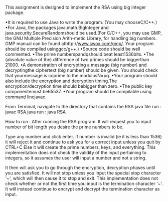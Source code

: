 This assignment is designed to implement the RSA using big integer package.

•It  is  required  to  use  Java  to  write  the  program. (You  may  chooseC/C++.)
•For Java, the packages java.math.BigInteger and java.security.SecureRandomshould be used.(For  C/C++,  you  may  use  GMP,  the  GNU  Multiple  Precision  Arith-metic Library, for handling big numbers.  GMP manual can be found athttp://www.swox.com/gmp/. Your program should be compiled usinggcc/g++.)
•Source code should be well commented.
•The prime numberspandqshould beat least1536bits.
•The  (absolute  value  of  the)  difference  of  two  primes  should  be  biggerthan 21000.
•A demonstration of encrypting a message (big number) and decryptingthe ciphertext (big number) should be given.  You should check that yourmessage is coprime to the modulusN=pq.
•Your program should also include the encryption and decryption timing.The encryption/decryption time should bebigger than zero.
•The public key componentemust be65537.
•Your program should be compilable using command linejavac.

From Terminal, navigate to the directory that contains the RSA.java file
run : javac RSA.java
run : java RSA

How to run :
After running the RSA program. It will request you to input number of bit length you desire the prime numbers to be.

Type any number and click enter.
  If number is invalid (ie it is less than 1536) it will reject it and continue to ask you for a correct input
  unless you quit by CTRL+C
  Else it will create the prime numbers, keys, and everything.
  This implementation does not check the validity of the input pertaining to integers, so it assumes the user will
  input a number and not a string.

It then will ask you to go through the encryption, decryption phases until you are satisfied.
It will not stop unless you input the special stop character '~', which will then cause it to stop and exit.
This implementation does not check whether or not the first time you input is the termination character '~'. It will
instead continue to encrypt and decrypt the termination character as input.
